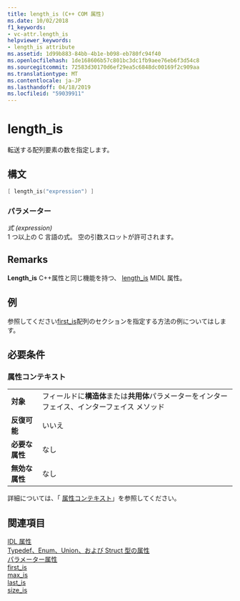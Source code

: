 ```yaml
---
title: length_is (C++ COM 属性)
ms.date: 10/02/2018
f1_keywords:
- vc-attr.length_is
helpviewer_keywords:
- length_is attribute
ms.assetid: 1d99b883-84bb-4b1e-b098-eb780fc94f40
ms.openlocfilehash: 1de168606b57c801bc3dc1fb9aee76eb6f3d54c8
ms.sourcegitcommit: 72583d30170d6ef29ea5c6848dc00169f2c909aa
ms.translationtype: MT
ms.contentlocale: ja-JP
ms.lasthandoff: 04/18/2019
ms.locfileid: "59039911"
---
```

# <a name="lengthis"></a>length_is

転送する配列要素の数を指定します。

## <a name="syntax"></a>構文

```cpp
[ length_is("expression") ]
```

### <a name="parameters"></a>パラメーター

*式 (expression)*<br/>
1 つ以上の C 言語の式。 空の引数スロットが許可されます。

## <a name="remarks"></a>Remarks

**Length_is** C++属性と同じ機能を持つ、 [length_is](/windows/desktop/Midl/length-is) MIDL 属性。

## <a name="example"></a>例

参照してください[first_is](first-is.md)配列のセクションを指定する方法の例についてはします。

## <a name="requirements"></a>必要条件

### <a name="attribute-context"></a>属性コンテキスト

|||
|-|-|
|**対象**|フィールドに**構造体**または**共用体**パラメーターをインターフェイス、インターフェイス メソッド|
|**反復可能**|いいえ|
|**必要な属性**|なし|
|**無効な属性**|なし|

詳細については、「 [属性コンテキスト](cpp-attributes-com-net.md#contexts)」を参照してください。

## <a name="see-also"></a>関連項目

[IDL 属性](idl-attributes.md)<br/>
[Typedef、Enum、Union、および Struct 型の属性](typedef-enum-union-and-struct-attributes.md)<br/>
[パラメーター属性](parameter-attributes.md)<br/>
[first_is](first-is.md)<br/>
[max_is](max-is.md)<br/>
[last_is](last-is.md)<br/>
[size_is](size-is.md)
